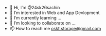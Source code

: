 - 👋 Hi, I’m @24sk26sachin
- 👀 I’m interested in Web and App Devlopment
- 🌱 I’m currently learning ...
- 💞️ I’m looking to collaborate on ...
- 📫 How to reach me oskt.storage@gmail.com

<!---
24sk26sachin/24sk26sachin is a ✨ special ✨ repository because its `README.md` (this file) appears on your GitHub profile.
You can click the Preview link to take a look at your changes.
--->
